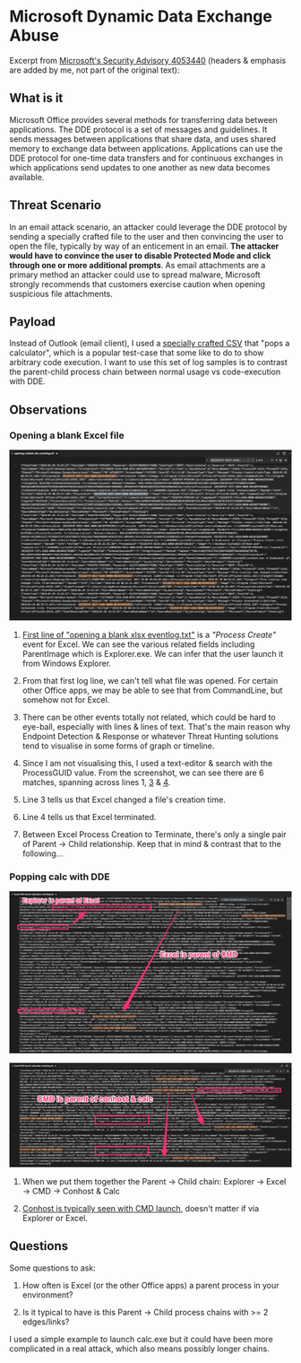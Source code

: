 # Microsoft Dynamic Data Exchange Abuse
Excerpt from [Microsoft's Security Advisory 4053440](https://technet.microsoft.com/en-us/library/security/4053440.aspx) (headers & emphasis are added by me, not part of the original text): 

## What is it
Microsoft Office provides several methods for transferring data between applications. The DDE protocol is a set of messages and guidelines. It sends messages between applications that share data, and uses shared memory to exchange data between applications. Applications can use the DDE protocol for one-time data transfers and for continuous exchanges in which applications send updates to one another as new data becomes available.

## Threat Scenario
In an email attack scenario, an attacker could leverage the DDE protocol by sending a specially crafted file to the user and then convincing the user to open the file, typically by way of an enticement in an email. **The attacker would have to convince the user to disable Protected Mode and click through one or more additional prompts**. As email attachments are a primary method an attacker could use to spread malware, Microsoft strongly recommends that customers exercise caution when opening suspicious file attachments.

## Payload
Instead of Outlook (email client), I used a [specially crafted CSV](https://github.com/jymcheong/SysmonResources/blob/master/6.%20Sample%20Data/stage%202%20(Get%20In)/2.%20run%20payloads/(Type%202)%20Abuse%20MS%20Excel%20DDE/calc.csv) that "pops a calculator", which is a popular test-case that some like to do to show arbitrary code execution. I want to use this set of log samples is to contrast the parent-child process chain between normal usage vs code-execution with DDE.

## Observations

### Opening a blank Excel file
![](img/normal.png)

1. [First line of "opening a blank xlsx eventlog.txt"](https://github.com/jymcheong/SysmonResources/blob/0d63062cda64217a235be78f246e709734e10c78/6.%20Sample%20Data/stage%202%20(Get%20In)/2.%20run%20payloads/(Type%202)%20Abuse%20MS%20Excel%20DDE/opening%20a%20blank%20xlsx%20eventlog.txt#L1) is a *"Process Create"* event for Excel. We can see the various related fields including ParentImage which is Explorer.exe. We can infer that the user launch it from Windows Explorer.

2. From that first log line, we can't tell what file was opened. For certain other Office apps, we may be able to see that from CommandLine, but somehow not for Excel.

3. There can be other events totally not related, which could be hard to eye-ball, especially with lines & lines of text. That's the main reason why Endpoint Detection & Response or whatever Threat Hunting solutions tend to visualise in some forms of graph or timeline. 

4. Since I am not visualising this, I used a text-editor & search with the ProcessGUID value. From the screenshot, we can see there are 6 matches, spanning across lines 1, [3](https://github.com/jymcheong/SysmonResources/blob/0d63062cda64217a235be78f246e709734e10c78/6.%20Sample%20Data/stage%202%20(Get%20In)/2.%20run%20payloads/(Type%202)%20Abuse%20MS%20Excel%20DDE/opening%20a%20blank%20xlsx%20eventlog.txt#L3) & [4](https://github.com/jymcheong/SysmonResources/blob/0d63062cda64217a235be78f246e709734e10c78/6.%20Sample%20Data/stage%202%20(Get%20In)/2.%20run%20payloads/(Type%202)%20Abuse%20MS%20Excel%20DDE/opening%20a%20blank%20xlsx%20eventlog.txt#L4).

5. Line 3 tells us that Excel changed a file's creation time.

6. Line 4 tells us that Excel terminated.

7. Between Excel Process Creation to Terminate, there's only a single pair of Parent -> Child relationship. Keep that in mind & contrast that to the following...

### Popping calc with DDE

![](img/excelparent.png)

![](img/cmdisparent.png)

1. When we put them together the Parent -> Child chain: Explorer -> Excel -> CMD -> Conhost & Calc

2. [Conhost is typically seen with CMD launch](https://www.howtogeek.com/howto/4996/what-is-conhost.exe-and-why-is-it-running/), doesn't matter if via Explorer or Excel.

## Questions
Some questions to ask:

1. How often is Excel (or the other Office apps) a parent process in your environment?

2. Is it typical to have is this Parent -> Child process chains with >= 2 edges/links?

I used a simple example to launch calc.exe but it could have been more complicated in a real attack, which also means possibly longer chains.